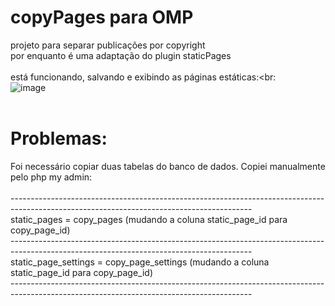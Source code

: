 # copyPages para OMP
projeto para separar publicações por copyright<br>
por enquanto é uma adaptação do plugin staticPages<br>
<br>
está funcionando, salvando e exibindo as páginas estáticas:<br:<br>
![image](https://github.com/danielsf93/copyPages/assets/114300053/75cf68c9-bb03-4659-a746-d42e5d6e9425) <br><br>
# Problemas:
Foi necessário copiar duas tabelas do banco de dados. Copiei manualmente pelo php my admin:<br><br>
------------------------------------------------------------------------------------------------------------------------------------------<br>
static_pages         = copy_pages (mudando a coluna static_page_id para copy_page_id)<br>
------------------------------------------------------------------------------------------------------------------------------------------<br>
static_page_settings = copy_page_settings (mudando a coluna static_page_id para copy_page_id)<br>
------------------------------------------------------------------------------------------------------------------------------------------<br>
